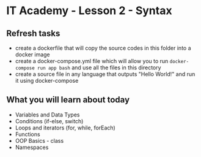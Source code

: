 # IT Academy - Lesson 2 - Syntax

## Refresh tasks

* create a dockerfile that will copy the source codes in this folder into a docker image
* create a docker-compose.yml file which will allow you to run `docker-compose run app bash` and use all the files in this directory
* create a source file in any language that outputs "Hello World!" and run it using docker-compose

## What you will learn about today

* Variables and Data Types
* Conditions (if-else, switch)
* Loops and iterators (for, while, forEach)
* Functions
* OOP Basics - class
* Namespaces

